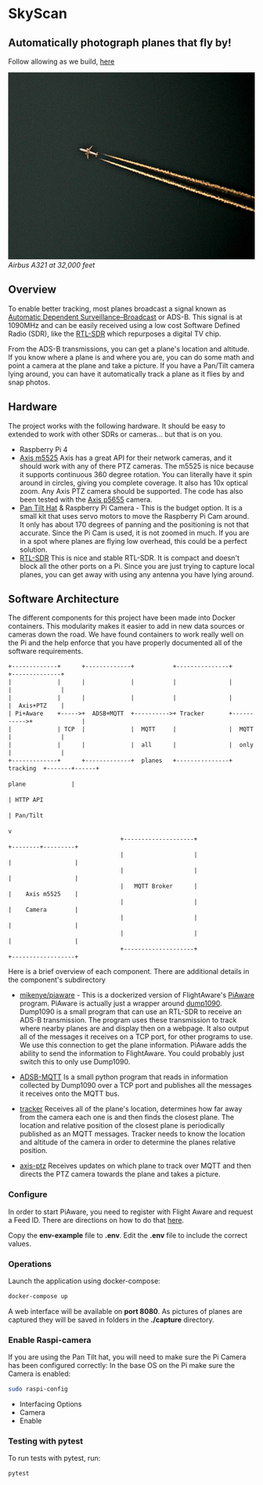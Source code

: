 # SkyScan
Automatically photograph planes that fly by!
-----
Follow allowing as we build, [here](https://iqtlabs.github.io/SkyScan/)

![Airbus A321](media/a321.jpg)
*Airbus A321 at 32,000 feet*

## Overview
To enable better tracking, most planes broadcast a signal known as [Automatic Dependent Surveillance–Broadcast](https://en.wikipedia.org/wiki/Automatic_Dependent_Surveillance–Broadcast) or ADS-B. This signal is at 1090MHz and can be easily received using a low cost Software Defined Radio (SDR), like the [RTL-SDR](https://learn.adafruit.com/getting-started-with-rtl-sdr-and-sdr-sharp) which repurposes a digital TV chip.

From the ADS-B transmissions, you can get a plane's location and altitude. If you know where a plane is and where you are, you can do some math and point a camera at the plane and take a picture. If you have a Pan/Tilt camera lying around, you can have it automatically track a plane as it flies by and snap photos.

## Hardware
The project works with the following hardware. It should be easy to extended to work with other SDRs or cameras... but that is on you.
- Raspberry Pi 4
- [Axis m5525](https://www.axis.com/en-us/products/axis-m5525-e) Axis has a great API for their network cameras, and it should work with any of there PTZ cameras. The m5525 is nice because it supports continuous 360 degree rotation. You can literally have it spin around in circles, giving you complete coverage. It also has 10x optical zoom. Any Axis PTZ camera should be supported. The code has also been tested with the [Axis p5655](https://www.axis.com/en-us/products/axis-p5655-e) camera.
- [Pan Tilt Hat](https://shop.pimoroni.com/products/pan-tilt-hat?variant=22408353287) & Raspberry Pi Camera - This is the budget option. It is a small kit that uses servo motors to move the Raspberry Pi Cam around. It only has about 170 degrees of panning and the positioning is not that accurate. Since the Pi Cam is used, it is not zoomed in much. If you are in a spot where planes are flying low overhead, this could be a perfect solution. 
- [RTL-SDR](https://www.nooelec.com/store/sdr/nesdr-smart-sdr.html) This is nice and stable RTL-SDR. It is compact and doesn't block all the other ports on a Pi. Since you are just trying to capture local planes, you can get away with using any antenna you have lying around.

## Software Architecture

The different components for this project have been made into Docker containers. This modularity makes it easier to add in new data sources or cameras down the road. We have found containers to work really well on the Pi and the help enforce that you have properly documented all of the software requirements.

````
+-------------+      +-------------+           +---------------+            +--------------+
|             |      |             |           |               |            |              |
|             |      |             |           |               |            |  Axis+PTZ    |
| Pi+Aware    +----->+  ADSB+MQTT  +---------->+ Tracker       +----------->+              |
|             | TCP  |             |  MQTT     |               |  MQTT      |              |
|             |      |             |  all      |               |  only      |              |
+-------------+      +-------------+  planes   +---------------+  tracking  +-------+------+
                                                                  plane             |
                                                                                    | HTTP API
                                                                                    | Pan/Tilt
                                                                                    v
                                +--------------------+                     +--------+---------+
                                |                    |                     |                  |
                                |                    |                     |                  |
                                |   MQTT Broker      |                     |    Axis m5525    |
                                |                    |                     |    Camera        |
                                |                    |                     |                  |
                                |                    |                     |                  |
                                +--------------------+                     +------------------+

````

Here is a brief overview of each component. There are additional details in the component's subdirectory

- [mikenye/piaware](https://github.com/mikenye/docker-piaware) - This is a dockerized version of FlightAware's [PiAware](https://flightaware.com/adsb/piaware/) program. PiAware is actually just a wrapper around [dump1090](https://flightaware.com/adsb/piaware/). Dump1090 is a small program that can use an RTL-SDR to receive an ADS-B transmission. The program uses these transmission to track where nearby planes are and display then on a webpage. It also output all of the messages it receives on a TCP port, for other programs to use. We use this connection to get the plane information. PiAware adds the ability to send the information to FlightAware. You could probably just switch this to only use Dump1090.

- [ADSB-MQTT](adsb-mqtt) Is a small python program that reads in information collected by Dump1090 over a TCP port and publishes all the messages it receives onto the MQTT bus. 

- [tracker](tracker) Receives all of the plane's location, determines how far away from the camera each one is and then finds the closest plane. The location and relative position of the closest plane is periodically published as an MQTT messages. Tracker needs to know the location and altitude of the camera in order to determine the planes relative position.

- [axis-ptz](axis-ptz) Receives updates on which plane to track over MQTT and then directs the PTZ camera towards the plane and takes a picture.



### Configure
In order to start PiAware, you need to register with Flight Aware and request a Feed ID. There are directions on how to do that [here](https://github.com/mikenye/docker-piaware#new-to-piaware).

Copy the **env-example** file to **.env**. Edit the **.env** file to include the correct values.

### Operations
Launch the application using docker-compose: 
```bash
docker-compose up
```

A web interface will be available on **port 8080**. As pictures of planes are captured they will be saved in folders in the **./capture** directory.


### Enable Raspi-camera

If you are using the Pan Tilt hat, you will need to make sure the Pi Camera has been configured correctly:
In the base OS on the Pi make sure the Camera is enabled:
```bash
sudo raspi-config
```
- Interfacing Options
- Camera
- Enable

### Testing with pytest

To run tests with pytest, run:

```bash
pytest
```


